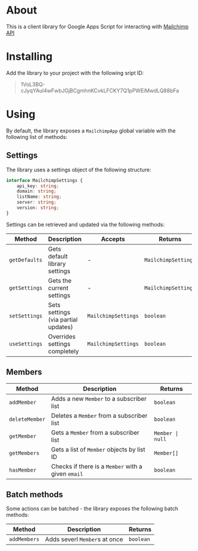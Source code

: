 # About

This is a client library for Google Apps Script for interacting with [Mailchimp API](https://mailchimp.com/developer/marketing/api/list-members/list-members-info/)

# Installing

Add the library to your project with the following sript ID:

> 1VoL3BQ-cJyqYAul4wFwbJGjBCgmhnKCvkLFCKY7Q1pPWEiMwdLQ88bFa

# Using

By default, the library exposes a `MailchimpApp` global variable with the following list of methods:

## Settings

The library uses a settings object of the following structure:

```typescript
interface MailchimpSettings {
    api_key: string;
    domain: string;
    listName: string;
    server: string;
    version: string;
}
```

Settings can be retrieved and updated via the following methods:

| Method        | Description                         | Accepts             | Returns             |
| ------------- | ----------------------------------- | ------------------- | ------------------- |
| `getDefaults` | Gets default library settings       | -                   | `MailchimpSettings` |
| `getSettings` | Gets the current settings           | -                   | `MailchimpSettings` |
| `setSettings` | Sets settings (via partial updates) | `MailchimpSettings` | `boolean`           |
| `useSettings` | Overrides settings completely       | `MailchimpSettings` | `boolean`           |

## Members

| Method         | Description                                        | Returns          |
| -------------- | -------------------------------------------------- | ---------------- |
| `addMember`    | Adds a new `Member` to a subscriber list           | `boolean`        |
| `deleteMember` | Deletes a `Member` from a subscriber list          | `boolean`        |
| `getMember`    | Gets a `Member` from a subscriber list             | `Member \| null` |
| `getMembers`   | Gets a list of `Member` objects by list ID         | `Member[]`       |
| `hasMember`    | Checks if there is a `Member` with a given `email` | `boolean`        |

## Batch methods

Some actions can be batched - the library exposes the following batch methods:

| Method       | Description                   | Returns   |
| ------------ | ----------------------------- | --------- |
| `addMembers` | Adds severl `Member`s at once | `boolean` |
